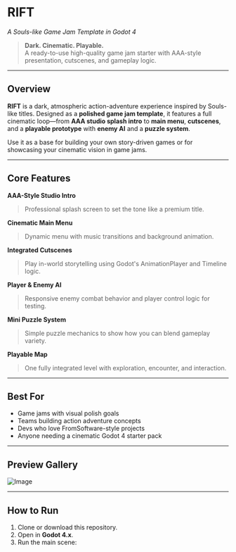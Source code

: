 # **RIFT**  
_A Souls-like Game Jam Template in Godot 4_

> **Dark. Cinematic. Playable.**  
> A ready-to-use high-quality game jam starter with AAA-style presentation, cutscenes, and gameplay logic.

---

## **Overview**

**RIFT** is a dark, atmospheric action-adventure experience inspired by Souls-like titles. Designed as a **polished game jam template**, it features a full cinematic loop—from **AAA studio splash intro** to **main menu**, **cutscenes**, and a **playable prototype** with **enemy AI** and a **puzzle system**.

Use it as a base for building your own story-driven games or for showcasing your cinematic vision in game jams.

---

## **Core Features**

**AAA-Style Studio Intro**  
> Professional splash screen to set the tone like a premium title.

**Cinematic Main Menu**  
> Dynamic menu with music transitions and background animation.

**Integrated Cutscenes**  
> Play in-world storytelling using Godot's AnimationPlayer and Timeline logic.

**Player & Enemy AI**  
> Responsive enemy combat behavior and player control logic for testing.

**Mini Puzzle System**  
> Simple puzzle mechanics to show how you can blend gameplay variety.

**Playable Map**  
> One fully integrated level with exploration, encounter, and interaction.

---

## **Best For**

- Game jams with visual polish goals  
- Teams building action adventure concepts  
- Devs who love FromSoftware-style projects  
- Anyone needing a cinematic Godot 4 starter pack

---

## **Preview Gallery**
![Image](https://github.com/user-attachments/assets/4056e983-3d21-4004-89b0-41de0184b218)


---

## **How to Run**

1. Clone or download this repository.
2. Open in **Godot 4.x**.
3. Run the main scene:  
